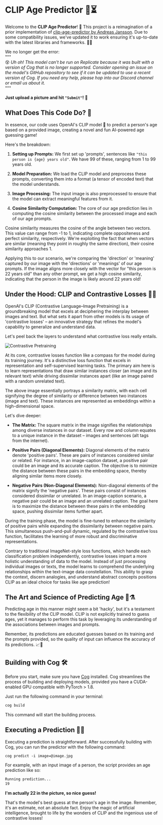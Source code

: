 # **CLIP Age Predictor 📸⏳**

Welcome to the **CLIP Age Predictor**! 👋 This project is a reimagination of a prior implementation of [clip-age-predictor by Andreas Jansson](https://replicate.com/andreasjansson/clip-age-predictor). Due to some compatibility issues, we've updated it to work ensuring it's up-to-date with the latest libraries and frameworks. 👩‍💻

We no longer get the error:<br>
"""<br>
😵 *Uh oh! This model can't be run on Replicate because it was built with a version of Cog that is no longer supported. Consider opening an issue on the model's GitHub repository to see if it can be updated to use a recent version of Cog. If you need any help, please hop into our Discord channel or email us about it.*<br>
"""

**Just upload a picture and hit `"Submit"`!** 📸

## What Does This Code Do? 🧐

In essence, our code uses OpenAI's CLIP model 🚀 to predict a person's age based on a provided image, creating a novel and fun AI-powered age guessing game!

Here's the breakdown:

1. **Setting up Prompts:** We first set up 'prompts', sentences like `"this person is {age} years old"`. We have 99 of these, ranging from 1 to 99 years old.

2. **Model Preparation:** We load the CLIP model and preprocess these prompts, converting them into a format (a tensor of encoded text) that the model understands.

3. **Image Processing:** The input image is also preprocessed to ensure that the model can extract meaningful features from it.

4. **Cosine Similarity Computation:** The core of our age prediction lies in computing the cosine similarity between the processed image and each of our age prompts. 

Cosine similarity measures the cosine of the angle between two vectors. This value can range from -1 to 1, indicating complete oppositeness and perfect similarity, respectively. We're exploiting the fact that when vectors are similar (meaning they point in roughly the same direction), their cosine similarity approaches 1.

Applying this to our scenario, we're comparing the 'direction' or 'meaning' captured by our image with the 'directions' or 'meanings' of our age prompts. If the image aligns more closely with the vector for "this person is 22 years old" than any other prompt, we get a high cosine similarity, indicating that the person in the image is likely around 22 years old!

## Under the Hood: CLIP and Contrastive Losses 🧠🔧

OpenAI's CLIP (Contrastive Language–Image Pretraining) is a groundbreaking model that excels at deciphering the interplay between images and text. But what sets it apart from other models is its usage of 'contrastive losses' – an innovative strategy that refines the model's capability to generalize and understand data.

Let's peel back the layers to understand what contrastive loss really entails.

![Contrastive Pretraining](https://miro.medium.com/v2/resize:fit:1400/format:webp/1*tz_yyNvvna59tYDoqD4CUg.png)

At its core, contrastive losses function like a compass for the model during its training journey. It's a distinctive loss function that excels in representation and self-supervised learning tasks. The primary aim here is to learn representations that draw similar instances closer (an image and its relevant text) while driving dissimilar instances apart (like an image paired with a random unrelated text).

The above image essentially portrays a similarity matrix, with each cell signifying the degree of similarity or difference between two instances (image and text). These instances are represented as embeddings within a high-dimensional space.

Let's dive deeper:

- **The Matrix:** The square matrix in the image signifies the relationships among diverse instances in our dataset. Every row and column equates to a unique instance in the dataset – images and sentences (alt tags from the internet).

- **Positive Pairs (Diagonal Elements):** Diagonal elements of the matrix denote 'positive pairs'. These are pairs of instances considered similar or related. For instance, in an image-caption dataset, a positive pair could be an image and its accurate caption. The objective is to minimize the distance between these pairs in the embedding space, thereby aligning similar items more closely.

- **Negative Pairs (Non-Diagonal Elements):** Non-diagonal elements of the matrix signify the 'negative pairs'. These pairs consist of instances considered dissimilar or unrelated. In an image-caption scenario, a negative pair could be an image and an unrelated caption. The goal here is to maximize the distance between these pairs in the embedding space, pushing dissimilar items further apart.

During the training phase, the model is fine-tuned to enhance the similarity of positive pairs while expanding the dissimilarity between negative pairs. This simultaneous push-and-pull dynamic, regulated by the contrastive loss function, facilitates the learning of more robust and discriminative representations.

Contrary to traditional ImageNet-style loss functions, which handle each classification problem independently, contrastive losses impart a more holistic understanding of data to the model. Instead of just processing individual images or texts, the model learns to comprehend the underlying relationships within the text-image data constellation. This ability to grasp the context, discern analogies, and understand abstract concepts positions CLIP as an ideal choice for tasks like age prediction!

## The Art and Science of Predicting Age 🎨⚗️

Predicting age in this manner might seem a bit 'hacky', but it's a testament to the flexibility of the CLIP model. CLIP is not explicitly trained to guess ages, yet it manages to perform this task by leveraging its understanding of the associations between images and prompts.

Remember, its predictions are educated guesses based on its training and the prompts provided, so the quality of input can influence the accuracy of its predictions. 📈🎯

## Building with Cog 🛠️

Before you start, make sure you have [Cog](https://github.com/replicate/cog) installed. Cog streamlines the process of building and deploying models, provided you have a CUDA-enabled GPU compatible with PyTorch > 1.8. 

Just run the following command in your terminal:
```zsh
cog build
```
This command will start the building process. 

## Executing a Prediction 🏃‍♀️

Executing a prediction is straightforward. After successfully building with Cog, you can run the predictor with the following command:
```
cog predict -i image=@image.jpg
```
For example, with an input image of a person, the script provides an age prediction like so:
```zsh
Running prediction...
19
```

**I'm actually 22 in the picture, so nice guess!**

That's the model's best guess at the person's age in the image. Remember, it's an estimate, not an absolute fact. Enjoy the magic of artificial intelligence, brought to life by the wonders of CLIP and the ingenious use of contrastive losses!
